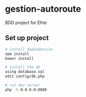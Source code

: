 # gestion-autoroute
BDD project for Efrei

## Set up project

``` bash
# install dependencies
npm install
bower install

# install the db
using database.sql
edit config/db.php

# run dev server
php -S 0.0.0.0:8080
```
